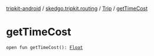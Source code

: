 [tripkit-android](../../index.md) / [skedgo.tripkit.routing](../index.md) / [Trip](index.md) / [getTimeCost](./get-time-cost.md)

# getTimeCost

`open fun getTimeCost(): `[`Float`](https://kotlinlang.org/api/latest/jvm/stdlib/kotlin/-float/index.html)